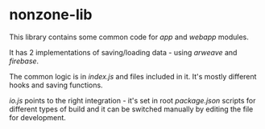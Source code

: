 # nonzone-lib

This library contains some common code for _app_ and _webapp_ modules.

It has 2 implementations of saving/loading data - using _arweave_ and _firebase_.

The common logic is in _index.js_ and files included in it. It's mostly different hooks and saving functions.

_io.js_ points to the right integration - it's set in root _package.json_ scripts for different types of build and it can be switched manually by editing the file for development.
